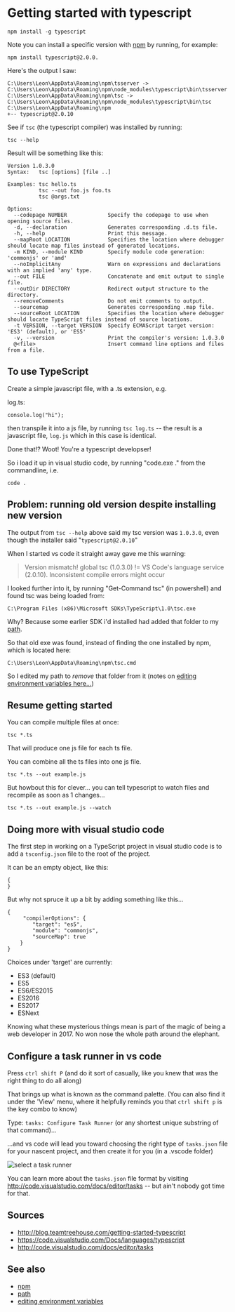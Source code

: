 ﻿# Getting started with typescript

    npm install -g typescript

Note you can install a specific version with [npm](../npm/install_npm.md) by running, for example:

    npm install typescript@2.0.0.

Here's the output I saw:

    C:\Users\Leon\AppData\Roaming\npm\tsserver -> C:\Users\Leon\AppData\Roaming\npm\node_modules\typescript\bin\tsserver
    C:\Users\Leon\AppData\Roaming\npm\tsc -> C:\Users\Leon\AppData\Roaming\npm\node_modules\typescript\bin\tsc
    C:\Users\Leon\AppData\Roaming\npm
    +-- typescript@2.0.10

See if `tsc` (the typescript compiler) was installed by running:

    tsc --help

Result will be something like this:

    Version 1.0.3.0
    Syntax:   tsc [options] [file ..]

    Examples: tsc hello.ts
              tsc --out foo.js foo.ts
              tsc @args.txt

    Options:
      --codepage NUMBER             Specify the codepage to use when opening source files.
      -d, --declaration             Generates corresponding .d.ts file.
      -h, --help                    Print this message.
      --mapRoot LOCATION            Specifies the location where debugger should locate map files instead of generated locations.
      -m KIND, --module KIND        Specify module code generation: 'commonjs' or 'amd'
      --noImplicitAny               Warn on expressions and declarations with an implied 'any' type.
      --out FILE                    Concatenate and emit output to single file.
      --outDir DIRECTORY            Redirect output structure to the directory.
      --removeComments              Do not emit comments to output.
      --sourcemap                   Generates corresponding .map file.
      --sourceRoot LOCATION         Specifies the location where debugger should locate TypeScript files instead of source locations.
      -t VERSION, --target VERSION  Specify ECMAScript target version: 'ES3' (default), or 'ES5'
      -v, --version                 Print the compiler's version: 1.0.3.0
      @<file>                       Insert command line options and files from a file.

## To use TypeScript

Create a simple javascript file, with a .ts extension, e.g.

log.ts:

    console.log("hi");

then transpile it into a js file, by running `tsc log.ts` -- the result is a javascript file, `log.js` which in this case is identical.

Done that!? Woot! You're a typescript developser!

So i load it up in visual studio code, by running "code.exe ." from the commandline, i.e.

    code .

## Problem: running old version despite installing new version

The output from `tsc --help` above said my tsc version was `1.0.3.0`, even though the installer said "`typescript@2.0.10`"

When I started vs code it straight away gave me this warning:

> Version mismatch! global tsc (1.0.3.0) != VS Code's language service (2.0.10). Inconsistent compile errors might occur

I looked further into it, by running "Get-Command tsc" (in powershell) and found tsc was being loaded from:

    C:\Program Files (x86)\Microsoft SDKs\TypeScript\1.0\tsc.exe

Why? Because some earlier SDK i'd installed had added that folder to my [path](../powershell/PATH.md).

So that old exe was found, instead of finding the one installed by npm, which is located here:

    C:\Users\Leon\AppData\Roaming\npm\tsc.cmd

So I edited my path to *remove* that folder from it (notes on [editing environment variables here...](../windows/environment_variables.md))

## Resume getting started

You can compile multiple files at once:

    tsc *.ts

That will produce one js file for each ts file.

You can combine all the ts files into one js file.

    tsc *.ts --out example.js

But howbout this for clever... you can tell typescript to watch files and recompile as soon as 1 changes...

    tsc *.ts --out example.js --watch

## Doing more with visual studio code

The first step in working on a TypeScript project in visual studio code is to add a `tsconfig.json` file to the root of the project.

It can be an empty object, like this:

    {
    }

But why not spruce it up a bit by adding something like this...

    {
         "compilerOptions": {
            "target": "es5",
            "module": "commonjs",
            "sourceMap": true
        }
    }

Choices under 'target' are currently:

* ES3 (default)
* ES5
* ES6/ES2015
* ES2016
* ES2017
* ESNext

Knowing what these mysterious things mean is part of the magic of being a web developer in 2017. No won nose the whole path around the elephant.

## Configure a task runner in vs code

Press `ctrl shift P` (and do it sort of casually, like you knew that was the right thing to do all along)

That brings up what is known as the command palette. (You can also find it under the 'View' menu, where it helpfully reminds you that `ctrl shift p` is the key combo to know)

Type: `tasks: Configure Task Runner` (or any shortest unique substring of that command)...

...and vs code will lead you toward choosing the right type of `tasks.json` file for your nascent project, and then create it for you (in a .vscode folder)

![select a task runner](task_runner.png)

You can learn more about the `tasks.json` file format by visiting <http://code.visualstudio.com/docs/editor/tasks> -- but ain't nobody got time for that.

## Sources

 * <http://blog.teamtreehouse.com/getting-started-typescript>
 * <https://code.visualstudio.com/Docs/languages/typescript>
 * <http://code.visualstudio.com/docs/editor/tasks>

## See also

 * [npm](../npm/install_npm.md)
 * [path](../powershell/PATH.md)
 * [editing environment variables](../windows/environment_variables.md)